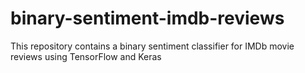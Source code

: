 # binary-sentiment-imdb-reviews
This repository contains a binary sentiment classifier for IMDb movie reviews using TensorFlow and Keras
